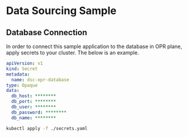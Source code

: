 # Data Sourcing Sample

## Database Connection

In order to connect this sample application to the database in OPR plane, apply secrets to your cluster.
The below is an example.


```secrets.yaml
apiVersion: v1
kind: Secret
metadata:
  name: dsc-opr-database
type: Opaque
data:
  db_host: ********
  db_port: ********
  db_user: ********
  db_password: ********
  db_name: ********
```


```sh
kubectl apply -f ./secrets.yaml
```